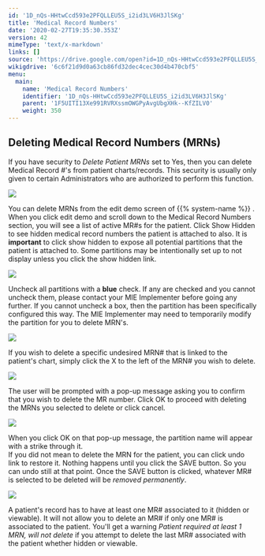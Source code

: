 ```yaml
---
id: '1D_nQs-HHtwCcd593e2PFQLLEU5S_i2id3LV6H3JlSKg'
title: 'Medical Record Numbers'
date: '2020-02-27T19:35:30.353Z'
version: 42
mimeType: 'text/x-markdown'
links: []
source: 'https://drive.google.com/open?id=1D_nQs-HHtwCcd593e2PFQLLEU5S_i2id3LV6H3JlSKg'
wikigdrive: '6c6f21d9d0a63cb86fd32dec4cec30d4b470cbf5'
menu:
  main:
    name: 'Medical Record Numbers'
    identifier: '1D_nQs-HHtwCcd593e2PFQLLEU5S_i2id3LV6H3JlSKg'
    parent: '1F5UITI13Xe991RVRXssmOWGPyAvgUbgXHk--KfZILV0'
    weight: 350
---
```

## Deleting Medical Record Numbers (MRNs)  
  
If you have security to *Delete Patient MRNs* set to Yes, then you can delete Medical Record #'s from patient charts/records. This security is usually only given to certain Administrators who are authorized to perform this function.
  
![](../medical-record-numbers.assets/f17adbd2a81bdf8ababdfc392a4bc606.png)  

You can delete MRNs from the edit demo screen of {{% system-name %}} . When you click edit demo and scroll down to the Medical Record Numbers section, you will see a list of active MR#s for the patient. Click Show Hidden to see hidden medical record numbers the patient is attached to also. It is **important** to click show hidden to expose all potential partitions that the patient is attached to. Some partitions may be intentionally set up to not display unless you click the show hidden link.
  
![](../medical-record-numbers.assets/9b61f1daa3e1fd420e638ccd87784115.png)  

Uncheck all partitions with a **blue** check. If any are checked and you cannot uncheck them, please contact your MIE Implementer before going any further. If you cannot uncheck a box, then the partition has been specifically configured this way. The MIE Implementer may need to temporarily modify the partition for you to delete MRN's.
  
![](../medical-record-numbers.assets/90767b20f9c0af6420bde70268340a6f.png)  

If you wish to delete a specific undesired MRN# that is linked to the patient's chart, simply click the X to the left of the MRN# you wish to delete.
  
![](../medical-record-numbers.assets/ec5fd91b225d2f99fb145987a1010d4f.png)  

The user will be prompted with a pop-up message asking you to confirm that you wish to delete the MR number. Click OK to proceed with deleting the MRNs you selected to delete or click cancel.
  
![](../medical-record-numbers.assets/c35a5af4ad26fe964568e3d81bd7e348.png)  

When you click OK on that pop-up message, the partition name will appear with a strike through it.  
If you did not mean to delete the MRN for the patient, you can click undo link to restore it. Nothing happens until you click the SAVE button. So you can undo still at that point. Once the SAVE button is clicked, whatever MR# is selected to be deleted will be *removed permanently*.
  
![](../medical-record-numbers.assets/af15659a1d14e20afb31b263e185f160.png)  

A patient's record has to have at least one MR# associated to it (hidden or viewable). It will not allow you to delete an MR# if only one MR# is associated to the patient. You'll get a warning *Patient required at least 1 MRN, will not delete* if you attempt to delete the last MR# associated with the patient whether hidden or viewable.
